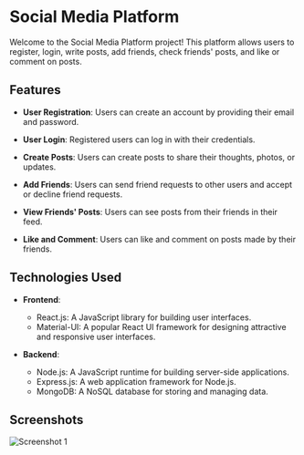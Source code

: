 # Social Media Platform

Welcome to the Social Media Platform project! This platform allows users to register, login, write posts, add friends, check friends' posts, and like or comment on posts.

## Features

- **User Registration**: Users can create an account by providing their email and password.

- **User Login**: Registered users can log in with their credentials.

- **Create Posts**: Users can create posts to share their thoughts, photos, or updates.

- **Add Friends**: Users can send friend requests to other users and accept or decline friend requests.

- **View Friends' Posts**: Users can see posts from their friends in their feed.

- **Like and Comment**: Users can like and comment on posts made by their friends.

## Technologies Used

- **Frontend**:
  - React.js: A JavaScript library for building user interfaces.
  - Material-UI: A popular React UI framework for designing attractive and responsive user interfaces.

- **Backend**:
  - Node.js: A JavaScript runtime for building server-side applications.
  - Express.js: A web application framework for Node.js.
  - MongoDB: A NoSQL database for storing and managing data.

## Screenshots
![Screenshot 1](./client/public/assets/screenshots/1.png)